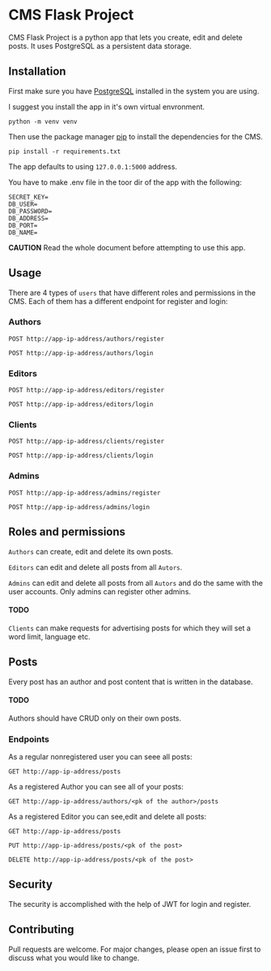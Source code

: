 # CMS Flask Project

CMS Flask Project is a python app that lets you create, edit and delete posts. It uses PostgreSQL as a persistent data storage.

## Installation
First make sure you have [PostgreSQL](https://www.postgresql.org/download/) installed in the system you are using.

I suggest you install the app in it's own virtual envronment.
```
python -m venv venv
```
 
Then use the package manager [pip](https://pip.pypa.io/en/stable/) to install the dependencies for the CMS.

```
pip install -r requirements.txt
```
The app defaults to using `127.0.0.1:5000` address.

You have to make .env file in the toor dir of the app with the following:

```
SECRET_KEY=
DB_USER=
DB_PASSWORD=
DB_ADDRESS=
DB_PORT=
DB_NAME=
```


**CAUTION** Read the whole document before attempting to use this app.

## Usage

There are 4 types of `users` that have different roles and permissions in the CMS. Each of them has a different endpoint for register and login:
### Authors

```
POST http://app-ip-address/authors/register

POST http://app-ip-address/authors/login
```

### Editors

```
POST http://app-ip-address/editors/register

POST http://app-ip-address/editors/login
```

### Clients

```
POST http://app-ip-address/clients/register

POST http://app-ip-address/clients/login
```

### Admins

```
POST http://app-ip-address/admins/register

POST http://app-ip-address/admins/login
```

## Roles and permissions
`Authors` can create, edit and delete its own posts.

`Editors` can edit and delete all posts from all `Autors`.

`Admins` can edit and delete all posts from all `Autors` and do the same with the user accounts. Only admins can register other admins.

#### TODO
`Clients` can make requests for advertising posts for which they will set a word limit, language etc.

## Posts
Every post has an author and post content that is written in the database.

#### TODO
Authors should have CRUD only on their own posts.

### Endpoints
As a regular nonregistered user you can seee all posts:
```
GET http://app-ip-address/posts
```
As a registered Author you can see all of your posts:
```
GET http://app-ip-address/authors/<pk of the author>/posts
```
As a registered Editor you can see,edit and delete all posts:
```
GET http://app-ip-address/posts

PUT http://app-ip-address/posts/<pk of the post>

DELETE http://app-ip-address/posts/<pk of the post>
```

## Security

The security is accomplished with the help of JWT for login and register.

## Contributing
Pull requests are welcome. For major changes, please open an issue first to discuss what you would like to change.
